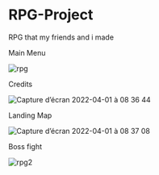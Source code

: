 # RPG-Project
RPG that my friends and i made

Main Menu

![rpg](https://user-images.githubusercontent.com/92720413/161208029-77ce64ad-f95c-40f4-aa2a-a3eb65499427.png)

Credits 

![Capture d’écran 2022-04-01 à 08 36 44](https://user-images.githubusercontent.com/92720413/161208642-c9c79567-ce93-49e1-9b59-838c9d9b50b5.png)

Landing Map

![Capture d’écran 2022-04-01 à 08 37 08](https://user-images.githubusercontent.com/92720413/161208696-2d96b5c4-609f-4c31-b14a-fd511a7617e4.png)


Boss fight 

![rpg2](https://user-images.githubusercontent.com/92720413/161208042-c3ee16d6-db0d-4af6-9470-f8a3a1c6386b.png)



